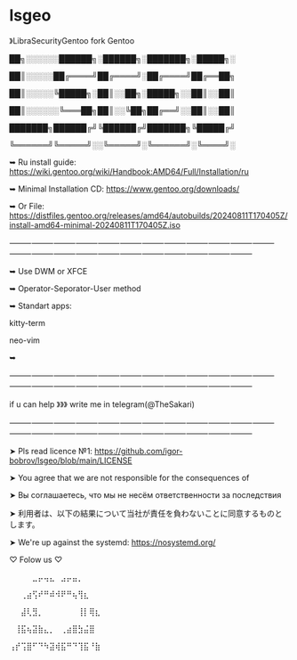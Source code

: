 # lsgeo
》LibraSecurityGentoo fork Gentoo

██╗░░░░░░██████╗░██████╗░███████╗░█████╗░

██║░░░░░██╔════╝██╔════╝░██╔════╝██╔══██╗

██║░░░░░╚█████╗░██║░░██╗░█████╗░░██║░░██║

██║░░░░░░╚═══██╗██║░░╚██╗██╔══╝░░██║░░██║

███████╗██████╔╝╚██████╔╝███████╗╚█████╔╝

╚══════╝╚═════╝░░╚═════╝░╚══════╝░╚════╝░

➥ Ru install guide: https://wiki.gentoo.org/wiki/Handbook:AMD64/Full/Installation/ru

➥ Minimal Installation CD: https://www.gentoo.org/downloads/

➥ Or File: https://distfiles.gentoo.org/releases/amd64/autobuilds/20240811T170405Z/install-amd64-minimal-20240811T170405Z.iso

⸻⸻⸻⸻⸻⸻⸻⸻⸻⸻⸻⸻⸻⸻⸻⸻⸻⸻⸻⸻⸻⸻⸻

➥ Use DWM or XFCE

➥ Operator-Seporator-User method

➥ Standart apps:

  kitty-term

  neo-vim

➥

⸻⸻⸻⸻⸻⸻⸻⸻⸻⸻⸻⸻⸻⸻⸻⸻⸻⸻⸻⸻⸻⸻⸻

if u can help 》》》 write me in telegram(@TheSakari)

⸻⸻⸻⸻⸻⸻⸻⸻⸻⸻⸻⸻⸻⸻⸻⸻⸻⸻⸻⸻⸻⸻⸻

➤ Pls read licence №1: https://github.com/igor-bobrov/lsgeo/blob/main/LICENSE


➤ You agree that we are not responsible for the consequences of

➤ Вы соглашаетесь, что мы не несём ответственности за последствия

➤ 利用者は、以下の結果について当社が責任を負わないことに同意するものとします。


➤ We're up against the systemd: https://nosystemd.org/


♡ Folow us ♡

⠀⠀⠀⠀⣀⡤⢤⣄⠀⣠⡤⣤⡀

⠀⠀⢀⣴⢫⠞⠛⠾⠺⠟⠛⢦⢻⣆⠀⠀

⠀⠀⣼⢇⣻⡀⠀⠀⠀⠀⠀⠀⢸⡇⢿⣆⠀

⠀⢸⣯⢦⣽⣷⣄⡀⠀⢀⣴⣿⣳⣬⣿

⢠⡞⢩⣿⠋⠙⠳⣽⢾⣯⠛⠙⢹⣯⠘⣷
